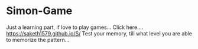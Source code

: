 # Simon-Game

Just a learning part, if love to play games...
Click here.... https://saketh1579.github.io/S/
Test your memory, till what level you are able to memorize the pattern...
